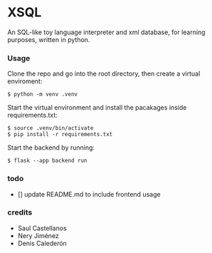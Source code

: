 # XSQL
An SQL-like toy language interpreter and xml database, for learning purposes, written in python.

### Usage
Clone the repo and go into the root directory, then create a virtual enviroment:

    $ python -m venv .venv

Start the virtual environment and install the pacakages inside requirements.txt:

    $ source .venv/bin/activate
    $ pip install -r requirements.txt

Start the backend by running:

    $ flask --app backend run

### todo
- [] update README.md to include frontend usage

### credits
- Saul Castellanos
- Nery Jiménez
- Denis Calederón
